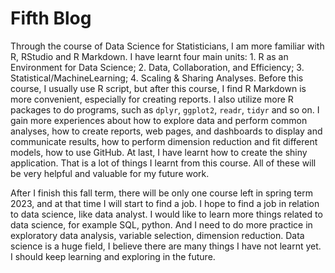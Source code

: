# Fifth Blog

Through the course of Data Science for Statisticians, I am more familiar with R, RStudio and R Markdown. I have learnt four main units: 1. R as an Environment for Data Science; 2. Data, Collaboration, and Efficiency; 3. Statistical/MachineLearning; 4. Scaling & Sharing Analyses. Before this course, I usually use R script, but after this course, I find R Markdown is more convenient, especially for creating reports. I also utilize more R packages to do programs, such as `dplyr`, `ggplot2`, `readr`, `tidyr` and so on. I gain more experiences about how to explore data and perform common analyses, how to create reports, web pages, and dashboards to display and communicate results, how to perform dimension reduction and fit different models, how to use GitHub. At last, I have learnt how to create the shiny application. That is a lot of things I learnt from this course. All of these will be very helpful and valuable for my future work.

After I finish this fall term, there will be only one course left in spring term 2023, and at that time I will start to find a job. I hope to find a job in relation to data science, like data analyst. I would like to learn more things related to data science, for example SQL, python. And I need to do more practice in exploratory data analysis, variable selection, dimension reduction. Data science is a huge field, I believe there are many things I have not learnt yet. I should keep learning and exploring in the future.
